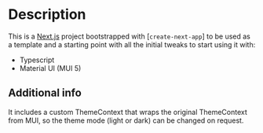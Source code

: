 # Description

This is a [Next.js](https://nextjs.org/) project bootstrapped with [`create-next-app`] to be used as a template and a starting point with all the initial tweaks to start using it with:

- Typescript
- Material UI (MUI 5)


## Additional info

It includes a custom ThemeContext that wraps the original ThemeContext from MUI, so the theme mode (light or dark) can be changed on request.
